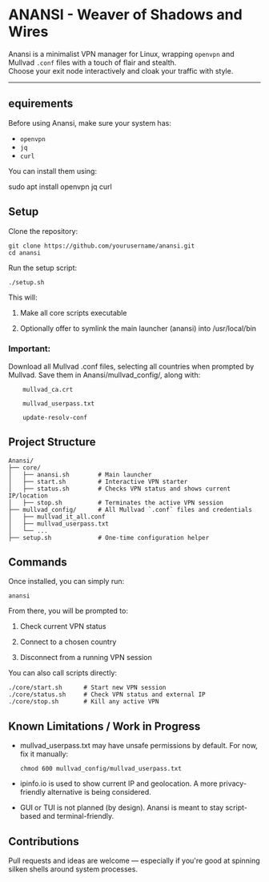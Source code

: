 # ANANSI - Weaver of Shadows and Wires

Anansi is a minimalist VPN manager for Linux, wrapping `openvpn` and Mullvad `.conf` files with a touch of flair and stealth.  
Choose your exit node interactively and cloak your traffic with style.

---

## equirements

Before using Anansi, make sure your system has:

- `openvpn`
- `jq`
- `curl`

You can install them using:

sudo apt install openvpn jq curl

## Setup

Clone the repository:

	git clone https://github.com/yourusername/anansi.git
	cd anansi

Run the setup script:

	./setup.sh

This will:

1. Make all core scripts executable

2. Optionally offer to symlink the main launcher (anansi) into /usr/local/bin

### Important:
Download all Mullvad .conf files, selecting all countries when prompted by Mullvad.
Save them in Anansi/mullvad_config/, along with:

        mullvad_ca.crt

        mullvad_userpass.txt

        update-resolv-conf

## Project Structure

	Anansi/
	├── core/
	│   ├── anansi.sh        # Main launcher
	│   ├── start.sh         # Interactive VPN starter
	│   ├── status.sh        # Checks VPN status and shows current IP/location
	│   ├── stop.sh          # Terminates the active VPN session
	├── mullvad_config/      # All Mullvad `.conf` files and credentials
	│   ├── mullvad_it_all.conf
	│   ├── mullvad_userpass.txt
	│   └── ...
	├── setup.sh             # One-time configuration helper

## Commands

Once installed, you can simply run:

	anansi

From there, you will be prompted to:

1. Check current VPN status

2. Connect to a chosen country

3. Disconnect from a running VPN session

You can also call scripts directly:

	./core/start.sh      # Start new VPN session
	./core/status.sh     # Check VPN status and external IP
	./core/stop.sh       # Kill any active VPN

## Known Limitations / Work in Progress

- mullvad_userpass.txt may have unsafe permissions by default. For now, fix it manually:

	  chmod 600 mullvad_config/mullvad_userpass.txt

- ipinfo.io is used to show current IP and geolocation. A more privacy-friendly alternative is being considered.

- GUI or TUI is not planned (by design). Anansi is meant to stay script-based and terminal-friendly.

## Contributions

Pull requests and ideas are welcome — especially if you're good at spinning silken shells around system processes.
